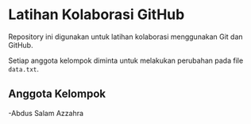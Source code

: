 # Latihan Kolaborasi GitHub

Repository ini digunakan untuk latihan kolaborasi 
menggunakan Git dan GitHub.

Setiap anggota kelompok diminta untuk melakukan 
perubahan pada file `data.txt`.  


## Anggota Kelompok
-Abdus Salam Azzahra